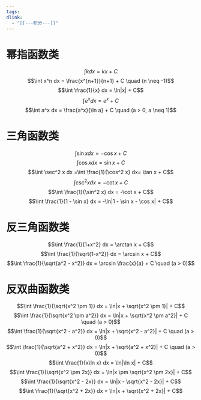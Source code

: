 ```yaml
---
tags: 
dlink:
  - "[[---积分---]]"
---
```

# 幂指函数类
$$\int k dx = kx + C$$
$$\int x^n dx = \frac{x^{n+1}}{n+1} + C \quad (n \neq -1)$$$$\int \frac{1}{x} dx = \ln|x| + C$$
$$\int e^x dx = e^x + C$$
$$\int a^x dx = \frac{a^x}{\ln a} + C \quad (a > 0, a \neq 1)$$
# 三角函数类 
$$\int \sin x dx = -\cos x + C$$
$$\int \cos x dx = \sin x + C$$
$$\int \sec^2 x dx =\int \frac{1}{\cos^2 x} dx= \tan x + C$$
$$\int \csc^2 x dx = -\cot x + C$$ $$\int \frac{1}{\sin^2 x} dx = -\cot x + C$$
$$\int \frac{1}{1 - \sin x} dx = -\ln|1 - \sin x - \cos x| + C$$
# 反三角函数类
$$\int \frac{1}{1+x^2} dx = \arctan x + C$$
$$\int \frac{1}{\sqrt{1-x^2}} dx = \arcsin x + C$$
$$\int \frac{1}{\sqrt{a^2 - x^2}} dx = \arcsin \frac{x}{a} + C \quad (a > 0)$$

# 反双曲函数类
$$\int \frac{1}{\sqrt{x^2 \pm 1}} dx = \ln|x + \sqrt{x^2 \pm 1}| + C$$
$$\int \frac{1}{\sqrt{x^2 \pm a^2}} dx = \ln|x + \sqrt{x^2 \pm a^2}| + C \quad (a > 0)$$
$$\int \frac{1}{\sqrt{x^2 - a^2}} dx = \ln|x + \sqrt{x^2 - a^2}| + C \quad (a > 0)$$
$$\int \frac{1}{\sqrt{a^2 + x^2}} dx = \ln|x + \sqrt{a^2 + x^2}| + C \quad (a > 0)$$
$$\int \frac{1}{x\ln x} dx = \ln|\ln x| + C$$
$$\int \frac{1}{\sqrt{x^2 \pm 2x}} dx = \ln|x \pm \sqrt{x^2 \pm 2x}| + C$$
$$\int \frac{1}{\sqrt{x^2 - 2x}} dx = \ln|x - \sqrt{x^2 - 2x}| + C$$
$$\int \frac{1}{\sqrt{x^2 + 2x}} dx = \ln|x + \sqrt{x^2 + 2x}| + C$$

